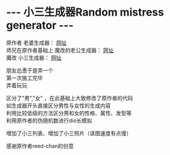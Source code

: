 # ---  小三生成器Random mistress generator ---
原作者 老婆生成器：
[网址](https://reed-chan.github.io/Random-waifu-generater/)   
师兄在原作者基础上 魔改的老公生成器：
[网址](https://github.com/YSilver/Random-waifu-generater/)   
魔改 小三生成器：
[网址](https://www.tampular.studio/Random-mistress-generater/)   

朋友怂恿于是弄一个  
第一次施工完毕  
弄着玩玩  
  
区分了"男","女" ，在此基础上大致修改了原作者的代码  
如生成器开头直接区分男性与女性的生成内容  
利用比较低级的方法区分男和女的性格、属性、发型等  
利用原作者的伪随机数进行dio长模拟  
  
增加了小三列表、增加了小三照片（读图速度有点慢）
  
感谢原作者reed-chan的创意
